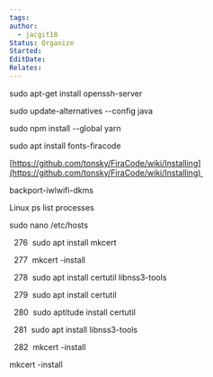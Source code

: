 ```yaml
---
tags: 
author:
  - jacgit18
Status: Organize
Started: 
EditDate: 
Relates:
---
```

sudo apt-get install openssh-server 

sudo update-alternatives --config java 

sudo npm install --global yarn 

sudo apt install fonts-firacode  

[https://github.com/tonsky/FiraCode/wiki/Installing](https://github.com/tonsky/FiraCode/wiki/Installing) 

backport-iwlwifi-dkms 

Linux ps list processes 




sudo nano /etc/hosts 

  276  sudo apt install mkcert 

  277  mkcert -install 

  278  sudo apt install certutil libnss3-tools 

  279  sudo apt install certutil 

  280  sudo aptitude install certutil 

  281  sudo apt install libnss3-tools 

  282  mkcert -install 

mkcert -install
